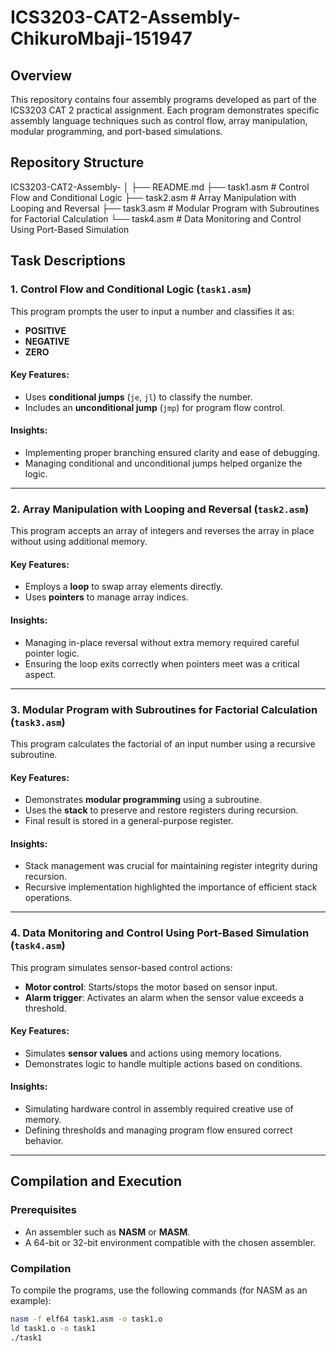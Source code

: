 # ICS3203-CAT2-Assembly-ChikuroMbaji-151947

## Overview
This repository contains four assembly programs developed as part of the ICS3203 CAT 2 practical assignment. Each program demonstrates specific assembly language techniques such as control flow, array manipulation, modular programming, and port-based simulations.

## Repository Structure
ICS3203-CAT2-Assembly-<Nduati Ryan Njoroge-152090>
│
├── README.md
├── task1.asm  # Control Flow and Conditional Logic
├── task2.asm  # Array Manipulation with Looping and Reversal
├── task3.asm  # Modular Program with Subroutines for Factorial Calculation
└── task4.asm  # Data Monitoring and Control Using Port-Based Simulation


## Task Descriptions

### 1. **Control Flow and Conditional Logic** (`task1.asm`)
This program prompts the user to input a number and classifies it as:
- **POSITIVE**
- **NEGATIVE**
- **ZERO**

#### Key Features:
- Uses **conditional jumps** (`je`, `jl`) to classify the number.
- Includes an **unconditional jump** (`jmp`) for program flow control.

#### Insights:
- Implementing proper branching ensured clarity and ease of debugging.
- Managing conditional and unconditional jumps helped organize the logic.

---

### 2. **Array Manipulation with Looping and Reversal** (`task2.asm`)
This program accepts an array of integers and reverses the array in place without using additional memory.

#### Key Features:
- Employs a **loop** to swap array elements directly.
- Uses **pointers** to manage array indices.

#### Insights:
- Managing in-place reversal without extra memory required careful pointer logic.
- Ensuring the loop exits correctly when pointers meet was a critical aspect.

---

### 3. **Modular Program with Subroutines for Factorial Calculation** (`task3.asm`)
This program calculates the factorial of an input number using a recursive subroutine.

#### Key Features:
- Demonstrates **modular programming** using a subroutine.
- Uses the **stack** to preserve and restore registers during recursion.
- Final result is stored in a general-purpose register.

#### Insights:
- Stack management was crucial for maintaining register integrity during recursion.
- Recursive implementation highlighted the importance of efficient stack operations.

---

### 4. **Data Monitoring and Control Using Port-Based Simulation** (`task4.asm`)
This program simulates sensor-based control actions:
- **Motor control**: Starts/stops the motor based on sensor input.
- **Alarm trigger**: Activates an alarm when the sensor value exceeds a threshold.

#### Key Features:
- Simulates **sensor values** and actions using memory locations.
- Demonstrates logic to handle multiple actions based on conditions.

#### Insights:
- Simulating hardware control in assembly required creative use of memory.
- Defining thresholds and managing program flow ensured correct behavior.

---

## Compilation and Execution

### **Prerequisites**
- An assembler such as **NASM** or **MASM**.
- A 64-bit or 32-bit environment compatible with the chosen assembler.

### **Compilation**
To compile the programs, use the following commands (for NASM as an example):
```bash
nasm -f elf64 task1.asm -o task1.o
ld task1.o -o task1
./task1
